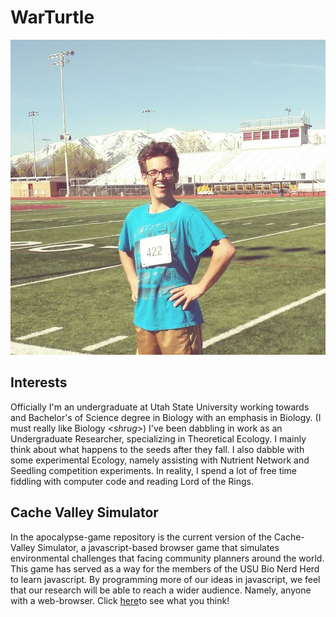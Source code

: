 # WarTurtle

![You should never even see me](./images/profile.jpg)

## Interests
Officially I'm an undergraduate at Utah State University working towards and Bachelor's of Science degree in Biology with an emphasis in Biology. (I must really like Biology \<*shrug*\>) I've been dabbling in work as an Undergraduate Researcher, specializing in Theoretical Ecology. I mainly think about what happens to the seeds after they fall. I also dabble with some experimental Ecology, namely assisting with Nutrient Network and Seedling competition experiments. In reality, I spend a lot of free time fiddling with computer code and reading Lord of the Rings. 

## Cache Valley Simulator
In the apocalypse-game repository is the current version of the Cache-Valley Simulator, a javascript-based browser game that simulates environmental challenges that facing community planners around the world. This game has served as a way for the members of the USU Bio Nerd Herd to learn javascript. By programming more of our ideas in javascript, we feel that our research will be able to reach a wider audience. Namely, anyone with a web-browser. Click [here](https://warturtle.github.io/apocalypse-jt-fork/)to see what you think!

